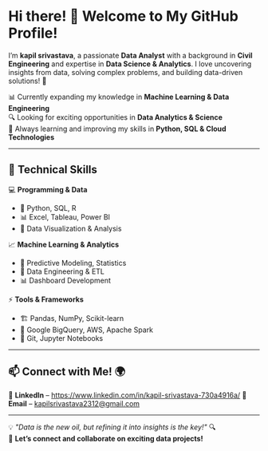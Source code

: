 # Hi there! 👋 Welcome to My GitHub Profile!  

I’m **kapil srivastava**, a passionate **Data Analyst** with a background in **Civil Engineering** and expertise in **Data Science & Analytics**. I love uncovering insights from data, solving complex problems, and building data-driven solutions! 🚀  

📊 Currently expanding my knowledge in **Machine Learning & Data Engineering**  
🔍 Looking for exciting opportunities in **Data Analytics & Science**  
🌱 Always learning and improving my skills in **Python, SQL & Cloud Technologies**  

---

## 🔧 Technical Skills
💻 **Programming & Data**  
- 🐍 Python, SQL, R  
- 📊 Excel, Tableau, Power BI  
- 🔢 Data Visualization & Analysis  

📈 **Machine Learning & Analytics**  
- 🤖 Predictive Modeling, Statistics  
- 📡 Data Engineering & ETL  
- 📊 Dashboard Development  

⚡ **Tools & Frameworks**  
- 🏗 Pandas, NumPy, Scikit-learn  
- 🏢 Google BigQuery, AWS, Apache Spark  
- 📂 Git, Jupyter Notebooks  

---

## 📫 Connect with Me! 🌍  
💼 **LinkedIn** – https://www.linkedin.com/in/kapil-srivastava-730a4916a/
📧 **Email** – kapilsrivastava2312@gmail.com  

---

💡 *"Data is the new oil, but refining it into insights is the key!"* 🔍  
🚀 **Let’s connect and collaborate on exciting data projects!**  
